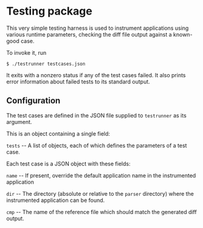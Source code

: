 # Testing package
This very simple testing harness is used to instrument applications using various
runtime parameters, checking the diff file output against a known-good case.

To invoke it, run
```
$ ./testrunner testcases.json
```
It exits with a nonzero status if any of the test cases failed. It also prints error information
about failed tests to its standard output.

## Configuration
The test cases are defined in the JSON file supplied to `testrunner` as its argument.

This is an object containing a single field:

`tests` -- A list of objects, each of which defines the parameters of a test case.

Each test case is a JSON object with these fields:

`name` -- If present, override the default application name in the instrumented application

`dir` -- The directory (absolute or relative to the `parser` directory) where the instrumented application can be found.

`cmp` -- The name of the reference file which should match the generated diff output.
